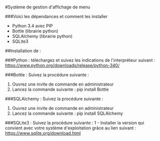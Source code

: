 
#Système de gestion d'affichage de menu



###Voici les dépendances et comment les installer

- Python 3.4 avec PIP
- Bottle (librairie python)
- SQLAlchemy (librairie python)
- SQLite3

##Installation de :

###Python : téléchargez et suivez les indications de l'interpréteur suivant : 
https://www.python.org/downloads/release/python-340/

###Bottle : Suivez la procédure suivante :
1. Ouvrez une invite de commande en administrateur
2. Lancez la commande suivante : pip install Bottle

###SQLAlchemy : Suivez la procédure suivante :
1. Ouvrez une invite de commande en administrateur
2. Lancez la commande suivante : pip install SQLAlchemy

###SQLite3 : Suivez la procédure suivante :
1 - Installer la version qui convient avec votre système d'exploitation grâce au lien suivant : https://www.sqlite.org/download.html
